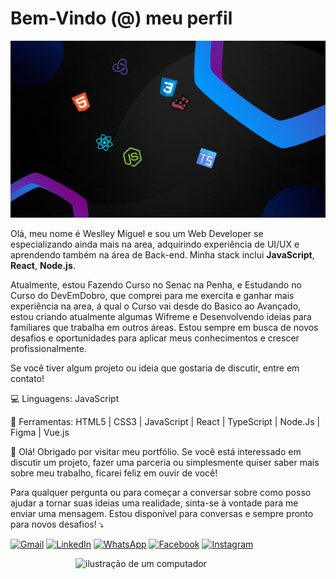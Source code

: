 # Bem-Vindo (@) meu perfil 

![GITHUB-CAPA](https://github.com/Dev-Miguel-Cafe98/Capa/blob/main/Drone_Navigation_System.gif) 



<p align="left"> 
 Olá, meu nome é Weslley Miguel e sou um Web Developer se especializando ainda mais na area, adquirindo experiência de UI/UX e aprendendo também na área de Back-end. Minha stack inclui <strong>JavaScript</strong>, <strong>React</strong>, <strong>Node.js</strong>.

Atualmente, estou Fazendo Curso no Senac na Penha, e Estudando no Curso do DevEmDobro, que comprei para me exercita e ganhar mais experiência na area, á qual o Curso vai desde do Basico ao Avançado, estou criando atualmente algumas Wifreme e Desenvolvendo ideias para familiares que trabalha em outros áreas. Estou sempre em busca de novos desafios e oportunidades para aplicar meus conhecimentos e crescer profissionalmente.

Se você tiver algum projeto ou ideia que gostaria de discutir, entre em contato!
</p>

<p align="left">
 💻  Linguagens: JavaScript 
</p>

<p align="left">
  💼 Ferramentas: HTML5 | CSS3 | JavaScript | React | TypeScript | Node.Js | Figma | Vue.js
</p>

<p align="left">
  💌 Olá! Obrigado por visitar meu portfólio. Se você está interessado em discutir um projeto, fazer uma parceria ou simplesmente quiser saber mais sobre meu trabalho, ficarei feliz em ouvir de você!

Para qualquer pergunta ou para começar a conversar sobre como posso ajudar a tornar suas ideias uma realidade, sinta-se à vontade para me enviar uma mensagem. Estou disponível para conversas e sempre pronto para novos desafios! ⤵️
</p>

<p align="left">
  <a href="#" title="Gmail">
  <img src="https://img.shields.io/badge/-Gmail-FF0000?style=flat-square&labelColor=FF0000&logo=gmail&logoColor=white&link="https://mail.google.com/mail/u/0/?tab=rm&ogbl#inbox" alt="Gmail"/></a>
  <a href="#" title="LinkedIn">
  <img src="https://img.shields.io/badge/-Linkedin-0e76a8?style=flat-square&logo=Linkedin&logoColor=white&link="https://www.linkedin.com/in/weslley-miguel/" alt="LinkedIn"/></a>
  <a href="#" title="WhatsApp">
  <img src="https://img.shields.io/badge/-WhatsApp-25d366?style=flat-square&labelColor=25d366&logo=whatsapp&logoColor=white&link="https://wa.me/11961868302" alt="WhatsApp"/></a>
  <a href="#" title="Facebook">
  <img src="https://img.shields.io/badge/-Facebook-3b5998?style=flat-square&labelColor=3b5998&logo=facebook&logoColor=white&link="https://www.facebook.com/weslley.miguel.50" alt="Facebook"/></a>
  <a href="#" title="Instagram">
  <img src="https://img.shields.io/badge/-Instagram-DF0174?style=flat-square&labelColor=DF0174&logo=instagram&logoColor=white&link="https://www.instagram.com/weslley_miguel06/" alt="Instagram"/></a>
</p>

<img src="https://raw.githubusercontent.com/MicaelliMedeiros/micaellimedeiros/master/image/computer-illustration.png" alt="ilustração de um computador" min-width="400px" max-width="400px" width="400px" align="right">
